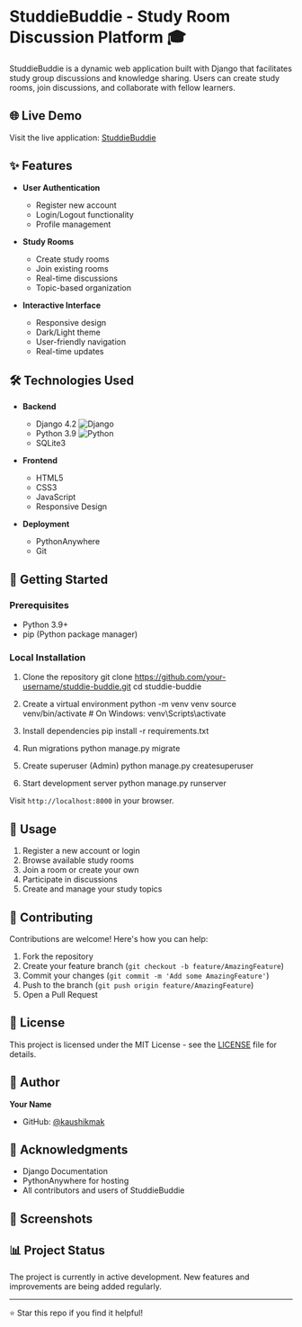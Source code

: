 # StuddieBuddie - Study Room Discussion Platform 🎓

StuddieBuddie is a dynamic web application built with Django that facilitates study group discussions and knowledge sharing. Users can create study rooms, join discussions, and collaborate with fellow learners.

## 🌐 Live Demo
Visit the live application: [StuddieBuddie](https://kaushikmak.pythonanywhere.com/)

## ✨ Features

- **User Authentication**
  - Register new account
  - Login/Logout functionality
  - Profile management

- **Study Rooms**
  - Create study rooms
  - Join existing rooms
  - Real-time discussions
  - Topic-based organization

- **Interactive Interface**
  - Responsive design
  - Dark/Light theme
  - User-friendly navigation
  - Real-time updates

## 🛠️ Technologies Used

- **Backend**
  - Django 4.2 ![Django](https://img.shields.io/badge/django-4.2-green.svg)
  - Python 3.9 ![Python](https://img.shields.io/badge/python-3.9-blue.svg)
  - SQLite3

- **Frontend**
  - HTML5
  - CSS3
  - JavaScript
  - Responsive Design

- **Deployment**
  - PythonAnywhere
  - Git

## 🚀 Getting Started

### Prerequisites
- Python 3.9+
- pip (Python package manager)

### Local Installation

1. Clone the repository
git clone https://github.com/your-username/studdie-buddie.git
cd studdie-buddie

2. Create a virtual environment
python -m venv venv
source venv/bin/activate # On Windows: venv\Scripts\activate

3. Install dependencies
pip install -r requirements.txt

4. Run migrations
python manage.py migrate

5. Create superuser (Admin)
python manage.py createsuperuser

6. Start development server
python manage.py runserver


Visit `http://localhost:8000` in your browser.

## 📝 Usage

1. Register a new account or login
2. Browse available study rooms
3. Join a room or create your own
4. Participate in discussions
5. Create and manage your study topics

## 🤝 Contributing

Contributions are welcome! Here's how you can help:

1. Fork the repository
2. Create your feature branch (`git checkout -b feature/AmazingFeature`)
3. Commit your changes (`git commit -m 'Add some AmazingFeature'`)
4. Push to the branch (`git push origin feature/AmazingFeature`)
5. Open a Pull Request

## 📜 License

This project is licensed under the MIT License - see the [LICENSE](LICENSE) file for details.

## 👤 Author

**Your Name**
- GitHub: [@kaushikmak](https://github.com/Kaushikmak)


## 🙏 Acknowledgments

- Django Documentation
- PythonAnywhere for hosting
- All contributors and users of StuddieBuddie

## 📸 Screenshots



## 📊 Project Status

The project is currently in active development. New features and improvements are being added regularly.

---
⭐️ Star this repo if you find it helpful!

